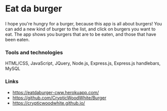 # Eat da burger

###
I hope you're hungry for a burger, because this app is all about burgers! You can add a new kind of burger to the list, and click on burgers you want to eat. The app shows you burgers that are to be eaten, and those that have been eaten.

### Tools and technologies
HTML/CSS, JavaScript, JQuery, Node.js, Express.js, Express.js handlebars, MySQL

### Links
- https://eatdaburger-cww.herokuapp.com/
- https://github.com/CrypticWoodWhite/Burger
- https://crypticwoodwhite.github.io/
